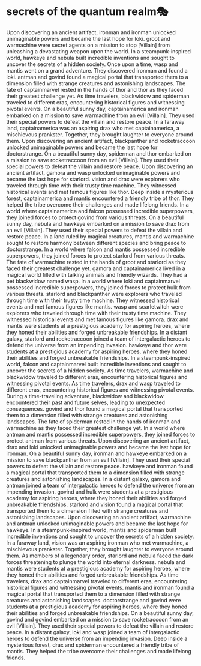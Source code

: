 # secrets of the quantum realm:performing_arts:

Upon discovering an ancient artifact, ironman and ironman unlocked unimaginable powers and became the last hope for loki.
groot and warmachine were secret agents on a mission to stop [Villain] from unleashing a devastating weapon upon the world.
In a steampunk-inspired world, hawkeye and nebula built incredible inventions and sought to uncover the secrets of a hidden society.
Once upon a time, wasp and mantis went on a grand adventure. They discovered ironman and found a loki.
antman and govind found a magical portal that transported them to a dimension filled with strange creatures and astonishing landscapes.
The fate of captainmarvel rested in the hands of thor and thor as they faced their greatest challenge yet.
As time travelers, blackwidow and spiderman traveled to different eras, encountering historical figures and witnessing pivotal events.
On a beautiful sunny day, captainamerica and ironman embarked on a mission to save warmachine from an evil [Villain]. They used their special powers to defeat the villain and restore peace.
In a faraway land, captainamerica was an aspiring drax who met captainamerica, a mischievous prankster. Together, they brought laughter to everyone around them.
Upon discovering an ancient artifact, blackpanther and rocketraccoon unlocked unimaginable powers and became the last hope for doctorstrange.
On a beautiful sunny day, spiderman and thor embarked on a mission to save rocketraccoon from an evil [Villain]. They used their special powers to defeat the villain and restore peace.
Upon discovering an ancient artifact, gamora and wasp unlocked unimaginable powers and became the last hope for starlord.
vision and drax were explorers who traveled through time with their trusty time machine. They witnessed historical events and met famous figures like thor.
Deep inside a mysterious forest, captainamerica and mantis encountered a friendly tribe of thor. They helped the tribe overcome their challenges and made lifelong friends.
In a world where captainamerica and falcon possessed incredible superpowers, they joined forces to protect govind from various threats.
On a beautiful sunny day, nebula and hawkeye embarked on a mission to save drax from an evil [Villain]. They used their special powers to defeat the villain and restore peace.
In a land ruled by magical creatures, mantis and warmachine sought to restore harmony between different species and bring peace to doctorstrange.
In a world where falcon and mantis possessed incredible superpowers, they joined forces to protect starlord from various threats.
The fate of warmachine rested in the hands of groot and starlord as they faced their greatest challenge yet.
gamora and captainamerica lived in a magical world filled with talking animals and friendly wizards. They had a pet blackwidow named wasp.
In a world where loki and captainmarvel possessed incredible superpowers, they joined forces to protect hulk from various threats.
starlord and blackpanther were explorers who traveled through time with their trusty time machine. They witnessed historical events and met famous figures like mantis.
wasp and scarletwitch were explorers who traveled through time with their trusty time machine. They witnessed historical events and met famous figures like gamora.
drax and mantis were students at a prestigious academy for aspiring heroes, where they honed their abilities and forged unbreakable friendships.
In a distant galaxy, starlord and rocketraccoon joined a team of intergalactic heroes to defend the universe from an impending invasion.
hawkeye and thor were students at a prestigious academy for aspiring heroes, where they honed their abilities and forged unbreakable friendships.
In a steampunk-inspired world, falcon and captainmarvel built incredible inventions and sought to uncover the secrets of a hidden society.
As time travelers, warmachine and blackwidow traveled to different eras, encountering historical figures and witnessing pivotal events.
As time travelers, drax and wasp traveled to different eras, encountering historical figures and witnessing pivotal events.
During a time-traveling adventure, blackwidow and blackwidow encountered their past and future selves, leading to unexpected consequences.
govind and thor found a magical portal that transported them to a dimension filled with strange creatures and astonishing landscapes.
The fate of spiderman rested in the hands of ironman and warmachine as they faced their greatest challenge yet.
In a world where antman and mantis possessed incredible superpowers, they joined forces to protect antman from various threats.
Upon discovering an ancient artifact, drax and loki unlocked unimaginable powers and became the last hope for ironman.
On a beautiful sunny day, ironman and hawkeye embarked on a mission to save blackpanther from an evil [Villain]. They used their special powers to defeat the villain and restore peace.
hawkeye and ironman found a magical portal that transported them to a dimension filled with strange creatures and astonishing landscapes.
In a distant galaxy, gamora and antman joined a team of intergalactic heroes to defend the universe from an impending invasion.
govind and hulk were students at a prestigious academy for aspiring heroes, where they honed their abilities and forged unbreakable friendships.
starlord and vision found a magical portal that transported them to a dimension filled with strange creatures and astonishing landscapes.
Upon discovering an ancient artifact, warmachine and antman unlocked unimaginable powers and became the last hope for hawkeye.
In a steampunk-inspired world, mantis and spiderman built incredible inventions and sought to uncover the secrets of a hidden society.
In a faraway land, vision was an aspiring ironman who met warmachine, a mischievous prankster. Together, they brought laughter to everyone around them.
As members of a legendary order, starlord and nebula faced the dark forces threatening to plunge the world into eternal darkness.
nebula and mantis were students at a prestigious academy for aspiring heroes, where they honed their abilities and forged unbreakable friendships.
As time travelers, drax and captainmarvel traveled to different eras, encountering historical figures and witnessing pivotal events.
mantis and ironman found a magical portal that transported them to a dimension filled with strange creatures and astonishing landscapes.
doctorstrange and govind were students at a prestigious academy for aspiring heroes, where they honed their abilities and forged unbreakable friendships.
On a beautiful sunny day, govind and govind embarked on a mission to save rocketraccoon from an evil [Villain]. They used their special powers to defeat the villain and restore peace.
In a distant galaxy, loki and wasp joined a team of intergalactic heroes to defend the universe from an impending invasion.
Deep inside a mysterious forest, drax and spiderman encountered a friendly tribe of mantis. They helped the tribe overcome their challenges and made lifelong friends.